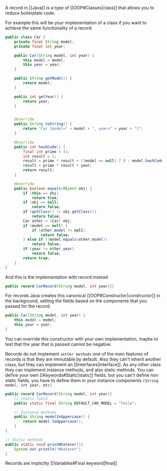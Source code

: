 
A record in [[Java]] is a type of [[OOP#Classes|class]] that allows you to reduce boilerplate code.

For example this will be your implementation of a class if you want to achieve the same functionality of a record

```java
public class Car {
    private final String model;
    private final int year;

    public Car(String model, int year) {
        this.model = model;
        this.year = year;
    }

    public String getModel() {
        return model;
    }

    public int getYear() {
        return year;
    }


    @Override
    public String toString() {
        return "Car [model=" + model + ", year=" + year + "]";
    }

    @Override
    public int hashCode() {
        final int prime = 31;
        int result = 1;
        result = prime * result + ((model == null) ? 0 : model.hashCode());
        result = prime * result + year;
        return result;
    }

    @Override
    public boolean equals(Object obj) {
        if (this == obj)
            return true;
        if (obj == null)
            return false;
        if (getClass() != obj.getClass())
            return false;
        Car other = (Car) obj;
        if (model == null) {
            if (other.model != null)
                return false;
        } else if (!model.equals(other.model))
            return false;
        if (year != other.year)
            return false;
        return true;
    }
}
```

And this is the implementation with record instead

```java
public record CarRecord(String model, int year){}
```

For records Java creates this canonical [[OOP#Constructor|constructor]] in the background, setting the fields based on the components that you passed for the record.

```java
public Car(String model, int year) {
	this.model = model;
	this.year = year;
}
```

You can override this constructor with your own implementation, maybe to test that the year that is passed cannot be negative.


Records do not implement ``setter methods`` one of the main features of records is that they are immutable by default.
Also they can't inherit another class, but they can implement an [[Interfaces|interface]].
As any other class they can implement instance methods, and also static methods.
You can define your own [[Keywords#Static|static]] fields, but you can't define non static fields, you have to define them in your instance components ``(String model, int year, etc)`` 

```java
public record CarRecord(String model, int year){
	// static field
	public static final String DEFAULT_CAR_MODEL = "Tesla";

	// Instance methods
	public String modelInUppercase() {
		return model.toUppercase();
	}
}

// Static methods
public static void printWhatever(){
	System.out.println("Whatever")
}
```

Records are implicitly [[Variables#Final keyword|final]] 